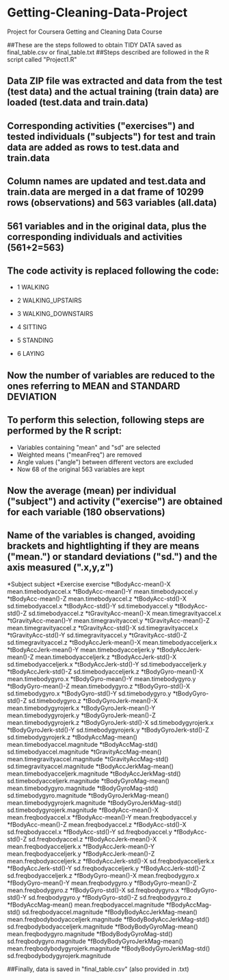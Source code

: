 Getting-Cleaning-Data-Project
=============================

Project for Coursera Getting and Cleaning Data Course

##These are the steps followed to obtain TIDY DATA saved as final_table.csv or final_table.txt
##Steps described are followed in the R script called "Project1.R"

## Data ZIP file was extracted and data from the test (test data) and the actual training (train data) are loaded (test.data and train.data)
## Corresponding activities ("exercises") and tested individuals ("subjects") for test and train data are added as rows to test.data and train.data
## Column names are updated and test.data and train.data are merged in a dat frame of 10299 rows (observations) and 563 variables (all.data)
## 561 variables and in the original data, plus the corresponding individuals and activities (561+2=563)
## The code activity is replaced following the code:

* 1 WALKING

* 2 WALKING_UPSTAIRS

* 3 WALKING_DOWNSTAIRS

* 4 SITTING

* 5 STANDING

* 6 LAYING


## Now the number of variables are reduced to the ones referring to MEAN and STANDARD DEVIATION
## To perform this selection, following steps are performed by the R script:

* Variables containing "mean" and "sd" are selected
* Weighted means ("meanFreq") are removed
* Angle values ("angle") between different vectors are excluded
* Now 68 of the original 563 variables are kept

## Now the average (mean) per individual ("subject") and activity ("exercise") are obtained for each variable (180 observations)
## Name of the variables is changed, avoiding brackets and hightlighting if they are means ("mean.") or standard deviations ("sd.") and the axis measured (".x,y,z") 

*Subject			subject
*Exercise			exercise
*tBodyAcc-mean()-X		mean.timebodyaccel.x
*tBodyAcc-mean()-Y		mean.timebodyaccel.y
*tBodyAcc-mean()-Z		mean.timebodyaccel.z
*tBodyAcc-std()-X		sd.timebodyaccel.x
*tBodyAcc-std()-Y		sd.timebodyaccel.y
*tBodyAcc-std()-Z		sd.timebodyaccel.z
*tGravityAcc-mean()-X		mean.timegravityaccel.x
*tGravityAcc-mean()-Y		mean.timegravityaccel.y
*tGravityAcc-mean()-Z		mean.timegravityaccel.z
*tGravityAcc-std()-X		sd.timegravityaccel.x
*tGravityAcc-std()-Y		sd.timegravityaccel.y
*tGravityAcc-std()-Z		sd.timegravityaccel.z
*tBodyAccJerk-mean()-X		mean.timebodyacceljerk.x
*tBodyAccJerk-mean()-Y		mean.timebodyacceljerk.y
*tBodyAccJerk-mean()-Z		mean.timebodyacceljerk.z
*tBodyAccJerk-std()-X		sd.timebodyacceljerk.x
*tBodyAccJerk-std()-Y		sd.timebodyacceljerk.y
*tBodyAccJerk-std()-Z		sd.timebodyacceljerk.z
*tBodyGyro-mean()-X		mean.timebodygyro.x
*tBodyGyro-mean()-Y		mean.timebodygyro.y
*tBodyGyro-mean()-Z		mean.timebodygyro.z
*tBodyGyro-std()-X		sd.timebodygyro.x
*tBodyGyro-std()-Y		sd.timebodygyro.y
*tBodyGyro-std()-Z		sd.timebodygyro.z
*tBodyGyroJerk-mean()-X		mean.timebodygyrojerk.x
*tBodyGyroJerk-mean()-Y		mean.timebodygyrojerk.y
*tBodyGyroJerk-mean()-Z		mean.timebodygyrojerk.z
*tBodyGyroJerk-std()-X		sd.timebodygyrojerk.x
*tBodyGyroJerk-std()-Y		sd.timebodygyrojerk.y
*tBodyGyroJerk-std()-Z		sd.timebodygyrojerk.z
*tBodyAccMag-mean()		mean.timebodyaccel.magnitude
*tBodyAccMag-std()		sd.timebodyaccel.magnitude
*tGravityAccMag-mean()		mean.timegravityaccel.magnitude
*tGravityAccMag-std()		sd.timegravityaccel.magnitude
*tBodyAccJerkMag-mean()		mean.timebodyacceljerk.magnitude
*tBodyAccJerkMag-std()		sd.timebodyacceljerk.magnitude
*tBodyGyroMag-mean()		mean.timebodygyro.magnitude
*tBodyGyroMag-std()		sd.timebodygyro.magnitude
*tBodyGyroJerkMag-mean()	mean.timebodygyrojerk.magnitude
*tBodyGyroJerkMag-std()		sd.timebodygyrojerk.magnitude
*fBodyAcc-mean()-X		mean.freqbodyaccel.x
*fBodyAcc-mean()-Y		mean.freqbodyaccel.y
*fBodyAcc-mean()-Z		mean.freqbodyaccel.z
*fBodyAcc-std()-X		sd.freqbodyaccel.x
*fBodyAcc-std()-Y		sd.freqbodyaccel.y
*fBodyAcc-std()-Z		sd.freqbodyaccel.z
*fBodyAccJerk-mean()-X		mean.freqbodyacceljerk.x
*fBodyAccJerk-mean()-Y		mean.freqbodyacceljerk.y
*fBodyAccJerk-mean()-Z		mean.freqbodyacceljerk.z
*fBodyAccJerk-std()-X		sd.freqbodyacceljerk.x
*fBodyAccJerk-std()-Y		sd.freqbodyacceljerk.y
*fBodyAccJerk-std()-Z		sd.freqbodyacceljerk.z
*fBodyGyro-mean()-X		mean.freqbodygyro.x
*fBodyGyro-mean()-Y		mean.freqbodygyro.y
*fBodyGyro-mean()-Z		mean.freqbodygyro.z
*fBodyGyro-std()-X		sd.freqbodygyro.x
*fBodyGyro-std()-Y		sd.freqbodygyro.y
*fBodyGyro-std()-Z		sd.freqbodygyro.z
*fBodyAccMag-mean()		mean.freqbodyaccel.magnitude
*fBodyAccMag-std()		sd.freqbodyaccel.magnitude
*fBodyBodyAccJerkMag-mean()	mean.freqbodybodyacceljerk.magnitude
*fBodyBodyAccJerkMag-std()	sd.freqbodybodyacceljerk.magnitude
*fBodyBodyGyroMag-mean()	mean.freqbodygyro.magnitude
*fBodyBodyGyroMag-std()		sd.freqbodygyro.magnitude
*fBodyBodyGyroJerkMag-mean()	mean.freqbodybodygyrojerk.magnitude
*fBodyBodyGyroJerkMag-std()	sd.freqbodybodygyrojerk.magnitude
 
##Finally, data is saved in "final_table.csv" (also provided in .txt)